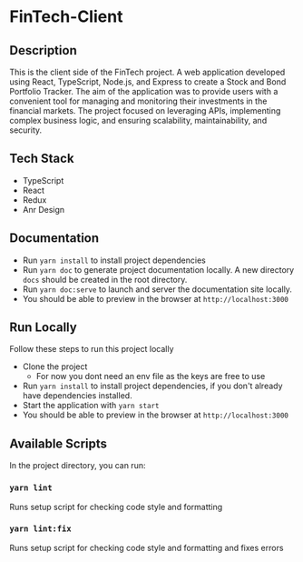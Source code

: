 # FinTech-Client

## Description
This is the client side of the FinTech project. A web application developed using React, TypeScript, Node.js, and Express to create a Stock and Bond Portfolio Tracker. The aim of the application was to provide users with a convenient tool for managing and monitoring their investments in the financial markets. The project focused on leveraging APIs, implementing complex business logic, and ensuring scalability, maintainability, and security.

## Tech Stack
- TypeScript
- React
- Redux
- Anr Design

## Documentation
- Run `yarn install` to install project dependencies
 - Run `yarn doc` to generate project documentation locally. A new directory `docs` should be created in the root directory.
 - Run `yarn doc:serve` to launch and server the documentation site locally.
  - You should be able to preview in the browser at `http://localhost:3000`

## Run Locally
Follow these steps to run this project locally
- Clone the project
	- For now you dont need an env file as the keys are free to use 
- Run `yarn install` to install project dependencies, if you don't already have dependencies installed.
- Start the application with `yarn start`
- You should be able to preview in the browser at `http://localhost:3000`

## Available Scripts

In the project directory, you can run:
### `yarn lint`
Runs setup script for checking code style and formatting

### `yarn lint:fix`
Runs setup script for checking code style and formatting and fixes errors
